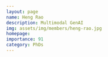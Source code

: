 ```yaml
---
layout: page
name: Heng Rao
description: Multimodal GenAI
img: assets/img/members/heng-rao.jpg
homepage: 
importance: 91
category: PhDs
---
```

